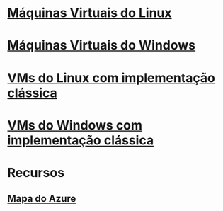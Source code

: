 # [Máquinas Virtuais do Linux](linux/overview.md)
# [Máquinas Virtuais do Windows](windows/overview.md)
# [VMs do Linux com implementação clássica](linux/overview.md?toc=%2fazure%2fvirtual-machines%2flinux%2fclassic%2ftoc.json)
# [VMs do Windows com implementação clássica](windows/overview.md?toc=%2fazure%2fvirtual-machines%2fwindows%2fclassic%2ftoc.json)

# Recursos
## [Mapa do Azure](https://azure.microsoft.com/roadmap/)
